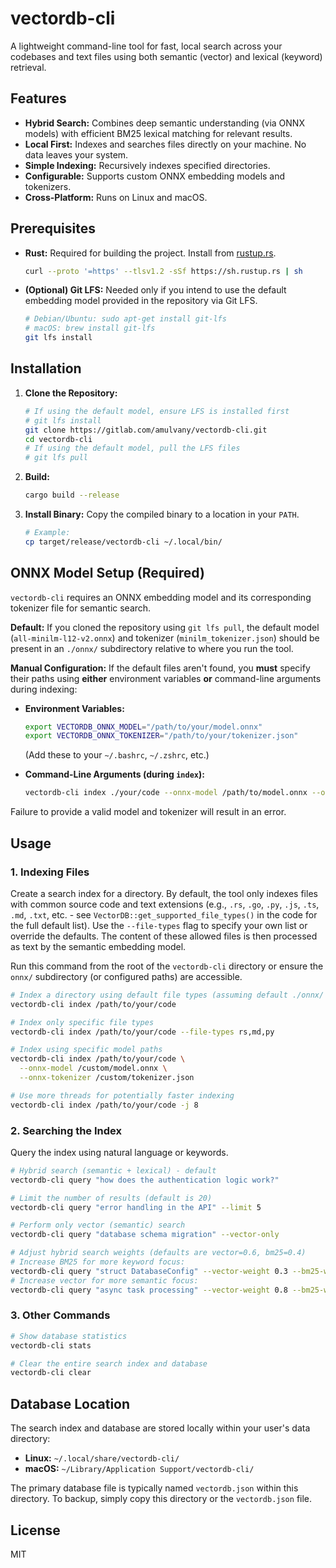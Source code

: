 # vectordb-cli

A lightweight command-line tool for fast, local search across your codebases and text files using both semantic (vector) and lexical (keyword) retrieval.

## Features

-   **Hybrid Search:** Combines deep semantic understanding (via ONNX models) with efficient BM25 lexical matching for relevant results.
-   **Local First:** Indexes and searches files directly on your machine. No data leaves your system.
-   **Simple Indexing:** Recursively indexes specified directories.
-   **Configurable:** Supports custom ONNX embedding models and tokenizers.
-   **Cross-Platform:** Runs on Linux and macOS.

## Prerequisites

-   **Rust:** Required for building the project. Install from [rustup.rs](https://rustup.rs/).
    ```bash
    curl --proto '=https' --tlsv1.2 -sSf https://sh.rustup.rs | sh
    ```
-   **(Optional) Git LFS:** Needed only if you intend to use the default embedding model provided in the repository via Git LFS.
    ```bash
    # Debian/Ubuntu: sudo apt-get install git-lfs
    # macOS: brew install git-lfs
    git lfs install 
    ```

## Installation

1.  **Clone the Repository:**
    ```bash
    # If using the default model, ensure LFS is installed first
    # git lfs install 
    git clone https://gitlab.com/amulvany/vectordb-cli.git 
    cd vectordb-cli
    # If using the default model, pull the LFS files
    # git lfs pull 
    ```

2.  **Build:**
    ```bash
    cargo build --release
    ```

3.  **Install Binary:** Copy the compiled binary to a location in your `PATH`.
    ```bash
    # Example:
    cp target/release/vectordb-cli ~/.local/bin/ 
    ```

## ONNX Model Setup (Required)

`vectordb-cli` requires an ONNX embedding model and its corresponding tokenizer file for semantic search.

**Default:** If you cloned the repository using `git lfs pull`, the default model (`all-minilm-l12-v2.onnx`) and tokenizer (`minilm_tokenizer.json`) should be present in an `./onnx/` subdirectory relative to where you run the tool.

**Manual Configuration:** If the default files aren't found, you **must** specify their paths using **either** environment variables **or** command-line arguments during indexing:

*   **Environment Variables:**
    ```bash
    export VECTORDB_ONNX_MODEL="/path/to/your/model.onnx"
    export VECTORDB_ONNX_TOKENIZER="/path/to/your/tokenizer.json"
    ```
    (Add these to your `~/.bashrc`, `~/.zshrc`, etc.)

*   **Command-Line Arguments (during `index`):**
    ```bash
    vectordb-cli index ./your/code --onnx-model /path/to/model.onnx --onnx-tokenizer /path/to/tokenizer.json
    ```

Failure to provide a valid model and tokenizer will result in an error.

## Usage

### 1. Indexing Files

Create a search index for a directory. By default, the tool only indexes files with common source code and text extensions (e.g., `.rs`, `.go`, `.py`, `.js`, `.ts`, `.md`, `.txt`, etc. - see `VectorDB::get_supported_file_types()` in the code for the full default list). Use the `--file-types` flag to specify your own list or override the defaults. The content of these allowed files is then processed as text by the semantic embedding model.

Run this command from the root of the `vectordb-cli` directory or ensure the `onnx/` subdirectory (or configured paths) are accessible.

```bash
# Index a directory using default file types (assuming default ./onnx/ model)
vectordb-cli index /path/to/your/code

# Index only specific file types
vectordb-cli index /path/to/your/code --file-types rs,md,py

# Index using specific model paths
vectordb-cli index /path/to/your/code \
  --onnx-model /custom/model.onnx \
  --onnx-tokenizer /custom/tokenizer.json

# Use more threads for potentially faster indexing
vectordb-cli index /path/to/your/code -j 8 
```

### 2. Searching the Index

Query the index using natural language or keywords.

```bash
# Hybrid search (semantic + lexical) - default
vectordb-cli query "how does the authentication logic work?"

# Limit the number of results (default is 20)
vectordb-cli query "error handling in the API" --limit 5

# Perform only vector (semantic) search
vectordb-cli query "database schema migration" --vector-only

# Adjust hybrid search weights (defaults are vector=0.6, bm25=0.4)
# Increase BM25 for more keyword focus:
vectordb-cli query "struct DatabaseConfig" --vector-weight 0.3 --bm25-weight 0.7
# Increase vector for more semantic focus:
vectordb-cli query "async task processing" --vector-weight 0.8 --bm25-weight 0.2
```

### 3. Other Commands

```bash
# Show database statistics
vectordb-cli stats

# Clear the entire search index and database
vectordb-cli clear 
```

## Database Location

The search index and database are stored locally within your user's data directory:

-   **Linux:** `~/.local/share/vectordb-cli/`
-   **macOS:** `~/Library/Application Support/vectordb-cli/`

The primary database file is typically named `vectordb.json` within this directory. To backup, simply copy this directory or the `vectordb.json` file.

## License

MIT 